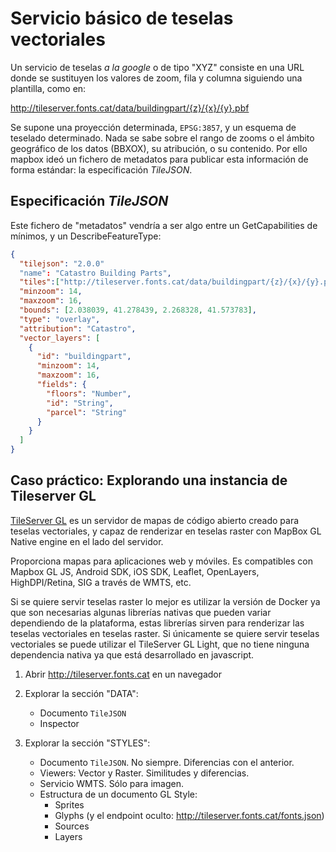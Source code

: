 # Servicio básico de teselas vectoriales

Un servicio de teselas *a la google* o de tipo "XYZ" consiste en una URL donde se sustituyen los valores de zoom, fila y
columna siguiendo una plantilla, como en:

http://tileserver.fonts.cat/data/buildingpart/{z}/{x}/{y}.pbf

Se supone una proyección determinada, `EPSG:3857`, y un esquema de teselado determinado. Nada se sabe sobre el rango
de zooms o el ámbito geográfico de los datos (BBXOX), su atribución, o su contenido. Por ello mapbox ideó un fichero
de metadatos para publicar esta información de forma estándar: la especificación *TileJSON*.


## Especificación *TileJSON*

Este fichero de "metadatos" vendría a ser algo entre un GetCapabilities de mínimos, y un DescribeFeatureType:

```json
{
  "tilejson": "2.0.0"
  "name": "Catastro Building Parts",
  "tiles":["http://tileserver.fonts.cat/data/buildingpart/{z}/{x}/{y}.pbf"],
  "minzoom": 14,
  "maxzoom": 16,
  "bounds": [2.038039, 41.278439, 2.268328, 41.573783],
  "type": "overlay",
  "attribution": "Catastro",
  "vector_layers": [
    {
      "id": "buildingpart",
      "minzoom": 14,
      "maxzoom": 16,
      "fields": {
        "floors": "Number",
        "id": "String",
        "parcel": "String"
      }
    }
  ]
}
```


## Caso práctico: Explorando una instancia de Tileserver GL

[TileServer GL](http://tileserver.org/) es un servidor de mapas de código abierto creado para teselas vectoriales, y
capaz de renderizar en teselas raster con MapBox GL Native engine en el lado del servidor.

Proporciona mapas para aplicaciones web y móviles. Es compatibles con Mapbox GL JS, Android SDK, iOS SDK, Leaflet,
OpenLayers, HighDPI/Retina, SIG a través de WMTS, etc.

Si se quiere servir teselas raster lo mejor es utilizar la versión de Docker ya que son necesarias algunas librerías
nativas que pueden variar dependiendo de la plataforma, estas librerías sirven para renderizar las teselas vectoriales
en teselas raster. Si únicamente se quiere servir teselas vectoriales se puede utilizar el TileServer GL Light,
que no tiene ninguna dependencia nativa ya que está desarrollado en javascript.


1. Abrir http://tileserver.fonts.cat en un navegador

2. Explorar la sección "DATA":

    * Documento `TileJSON`
    * Inspector

3. Explorar la sección "STYLES":

    * Documento `TileJSON`. No siempre. Diferencias con el anterior.
    * Viewers: Vector y Raster. Similitudes y diferencias.
    * Servicio WMTS. Sólo para imagen.
    * Estructura de un documento GL Style:
        * Sprites  
        * Glyphs (y el endpoint oculto: http://tileserver.fonts.cat/fonts.json)
        * Sources
        * Layers
